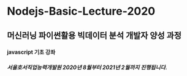 # Nodejs-Basic-Lecture-2020

## 머신러닝 파이썬활용 빅데이터 분석 개발자 양성 과정
#### javascript 기초 강좌
##### 서울호서직업능력개발원 2020년 8월부터 2021년 2월까지 진행됩니다.
